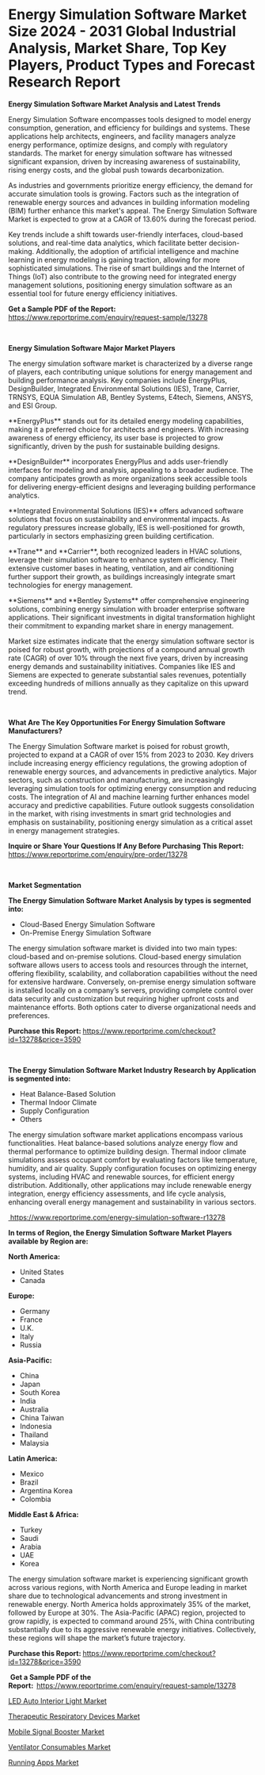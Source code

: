 <p><h1>Energy Simulation Software Market Size 2024 - 2031 Global Industrial Analysis, Market Share, Top Key Players, Product Types and Forecast Research Report</h1></p><p><strong>Energy Simulation Software Market Analysis and Latest Trends</strong></p>
<p><p>Energy Simulation Software encompasses tools designed to model energy consumption, generation, and efficiency for buildings and systems. These applications help architects, engineers, and facility managers analyze energy performance, optimize designs, and comply with regulatory standards. The market for energy simulation software has witnessed significant expansion, driven by increasing awareness of sustainability, rising energy costs, and the global push towards decarbonization. </p><p>As industries and governments prioritize energy efficiency, the demand for accurate simulation tools is growing. Factors such as the integration of renewable energy sources and advances in building information modeling (BIM) further enhance this market's appeal. The Energy Simulation Software Market is expected to grow at a CAGR of 13.60% during the forecast period. </p><p>Key trends include a shift towards user-friendly interfaces, cloud-based solutions, and real-time data analytics, which facilitate better decision-making. Additionally, the adoption of artificial intelligence and machine learning in energy modeling is gaining traction, allowing for more sophisticated simulations. The rise of smart buildings and the Internet of Things (IoT) also contribute to the growing need for integrated energy management solutions, positioning energy simulation software as an essential tool for future energy efficiency initiatives.</p></p>
<p><strong>Get a Sample PDF of the Report:&nbsp;</strong> <a href="https://www.reportprime.com/enquiry/request-sample/13278?utm_campaign=4&utm_medium=2&utm_source=Github&utm_content=ia&utm_term=29112024&utm_id=energy-simulation-software">https://www.reportprime.com/enquiry/request-sample/13278</a></p>
<p>&nbsp;</p>
<p><strong>Energy Simulation Software Major Market Players</strong></p>
<p><p>The energy simulation software market is characterized by a diverse range of players, each contributing unique solutions for energy management and building performance analysis. Key companies include EnergyPlus, DesignBuilder, Integrated Environmental Solutions (IES), Trane, Carrier, TRNSYS, EQUA Simulation AB, Bentley Systems, E4tech, Siemens, ANSYS, and ESI Group.</p><p>**EnergyPlus** stands out for its detailed energy modeling capabilities, making it a preferred choice for architects and engineers. With increasing awareness of energy efficiency, its user base is projected to grow significantly, driven by the push for sustainable building designs.</p><p>**DesignBuilder** incorporates EnergyPlus and adds user-friendly interfaces for modeling and analysis, appealing to a broader audience. The company anticipates growth as more organizations seek accessible tools for delivering energy-efficient designs and leveraging building performance analytics.</p><p>**Integrated Environmental Solutions (IES)** offers advanced software solutions that focus on sustainability and environmental impacts. As regulatory pressures increase globally, IES is well-positioned for growth, particularly in sectors emphasizing green building certification.</p><p>**Trane** and **Carrier**, both recognized leaders in HVAC solutions, leverage their simulation software to enhance system efficiency. Their extensive customer bases in heating, ventilation, and air conditioning further support their growth, as buildings increasingly integrate smart technologies for energy management.</p><p>**Siemens** and **Bentley Systems** offer comprehensive engineering solutions, combining energy simulation with broader enterprise software applications. Their significant investments in digital transformation highlight their commitment to expanding market share in energy management.</p><p>Market size estimates indicate that the energy simulation software sector is poised for robust growth, with projections of a compound annual growth rate (CAGR) of over 10% through the next five years, driven by increasing energy demands and sustainability initiatives. Companies like IES and Siemens are expected to generate substantial sales revenues, potentially exceeding hundreds of millions annually as they capitalize on this upward trend.</p></p>
<p>&nbsp;</p>
<p><strong>What Are The Key Opportunities For Energy Simulation Software Manufacturers?</strong></p>
<p><p>The Energy Simulation Software market is poised for robust growth, projected to expand at a CAGR of over 15% from 2023 to 2030. Key drivers include increasing energy efficiency regulations, the growing adoption of renewable energy sources, and advancements in predictive analytics. Major sectors, such as construction and manufacturing, are increasingly leveraging simulation tools for optimizing energy consumption and reducing costs. The integration of AI and machine learning further enhances model accuracy and predictive capabilities. Future outlook suggests consolidation in the market, with rising investments in smart grid technologies and emphasis on sustainability, positioning energy simulation as a critical asset in energy management strategies.</p></p>
<p><strong>Inquire or Share Your Questions If Any Before Purchasing This Report:</strong> <a href="https://www.reportprime.com/enquiry/pre-order/13278?utm_campaign=4&utm_medium=2&utm_source=Github&utm_content=ia&utm_term=29112024&utm_id=energy-simulation-software">https://www.reportprime.com/enquiry/pre-order/13278</a></p>
<p>&nbsp;</p>
<p><strong>Market Segmentation</strong></p>
<p><strong>The Energy Simulation Software Market Analysis by types is segmented into:</strong></p>
<p><ul><li>Cloud-Based Energy Simulation Software</li><li>On-Premise Energy Simulation Software</li></ul></p>
<p><p>The energy simulation software market is divided into two main types: cloud-based and on-premise solutions. Cloud-based energy simulation software allows users to access tools and resources through the internet, offering flexibility, scalability, and collaboration capabilities without the need for extensive hardware. Conversely, on-premise energy simulation software is installed locally on a company’s servers, providing complete control over data security and customization but requiring higher upfront costs and maintenance efforts. Both options cater to diverse organizational needs and preferences.</p></p>
<p><strong>Purchase this Report:&nbsp;</strong><a href="https://www.reportprime.com/checkout?id=13278&price=3590&utm_campaign=4&utm_medium=2&utm_source=Github&utm_content=ia&utm_term=29112024&utm_id=energy-simulation-software">https://www.reportprime.com/checkout?id=13278&price=3590</a></p>
<p>&nbsp;</p>
<p><strong>The Energy Simulation Software Market Industry Research by Application is segmented into:</strong></p>
<p><ul><li>Heat Balance-Based Solution</li><li>Thermal Indoor Climate</li><li>Supply Configuration</li><li>Others</li></ul></p>
<p><p>The energy simulation software market applications encompass various functionalities. Heat balance-based solutions analyze energy flow and thermal performance to optimize building design. Thermal indoor climate simulations assess occupant comfort by evaluating factors like temperature, humidity, and air quality. Supply configuration focuses on optimizing energy systems, including HVAC and renewable sources, for efficient energy distribution. Additionally, other applications may include renewable energy integration, energy efficiency assessments, and life cycle analysis, enhancing overall energy management and sustainability in various sectors.</p></p>
<p><a href="https://www.reportprime.com/energy-simulation-software-r13278?utm_campaign=4&utm_medium=2&utm_source=Github&utm_content=ia&utm_term=29112024&utm_id=energy-simulation-software">&nbsp;https://www.reportprime.com/energy-simulation-software-r13278</a></p>
<p><strong>In terms of Region, the Energy Simulation Software Market Players available by Region are:</strong></p>
<p>
    <p> <strong> North America: </strong>
        <ul>
            <li>United States</li>
            <li>Canada</li>
        </ul>
        </p> 
    <p> <strong> Europe: </strong>
        <ul>
            <li>Germany</li>
            <li>France</li>
            <li>U.K.</li>
            <li>Italy</li>
            <li>Russia</li>
        </ul>
        </p> 
    <p> <strong> Asia-Pacific: </strong>
        <ul>
            <li>China</li>
            <li>Japan</li>
            <li>South Korea</li>
            <li>India</li>
            <li>Australia</li>
            <li>China Taiwan</li>
            <li>Indonesia</li>
            <li>Thailand</li>
            <li>Malaysia</li>
        </ul>
        </p> 
    <p> <strong> Latin America: </strong>
        <ul>
            <li>Mexico</li>
            <li>Brazil</li>
            <li>Argentina Korea</li>
            <li>Colombia</li>
        </ul>
        </p> 
    <p> <strong> Middle East & Africa: </strong>
        <ul>
            <li>Turkey</li>
            <li>Saudi</li>
            <li>Arabia</li>
            <li>UAE</li>
            <li>Korea</li>
        </ul>
    </p>
    </p>
<p><p>The energy simulation software market is experiencing significant growth across various regions, with North America and Europe leading in market share due to technological advancements and strong investment in renewable energy. North America holds approximately 35% of the market, followed by Europe at 30%. The Asia-Pacific (APAC) region, projected to grow rapidly, is expected to command around 25%, with China contributing substantially due to its aggressive renewable energy initiatives. Collectively, these regions will shape the market’s future trajectory.</p></p>
<p><strong>Purchase this Report: </strong><a href="https://www.reportprime.com/checkout?id=13278&price=3590&utm_campaign=4&utm_medium=2&utm_source=Github&utm_content=ia&utm_term=29112024&utm_id=energy-simulation-software">https://www.reportprime.com/checkout?id=13278&price=3590</a></p>
<p>&nbsp;<strong>Get a Sample PDF of the Report:&nbsp;&nbsp;</strong><a href="https://www.reportprime.com/enquiry/request-sample/13278?utm_campaign=4&utm_medium=2&utm_source=Github&utm_content=ia&utm_term=29112024&utm_id=energy-simulation-software">https://www.reportprime.com/enquiry/request-sample/13278</a></p>
<p><strong></strong></p>
<p><p><a href="https://issuu.com/reportprime-2/docs/led-auto-interior-light-market-size-2030.pptx?utm_campaign=4&utm_medium=2&utm_source=Github&utm_content=ia&utm_term=29112024&utm_id=energy-simulation-software">LED Auto Interior Light Market</a></p><p><a href="https://github.com/NarcisoFerry/Market-Research-Report-List-1/blob/main/therapeutic-respiratory-devices-market.md?utm_campaign=4&utm_medium=2&utm_source=Github&utm_content=ia&utm_term=29112024&utm_id=energy-simulation-software">Therapeutic Respiratory Devices Market</a></p><p><a href="https://www.linkedin.com/pulse/decoding-mobile-signal-booster-industry-dynamics-strategic-imperatives-lrckc?utm_campaign=4&utm_medium=2&utm_source=Github&utm_content=ia&utm_term=29112024&utm_id=energy-simulation-software">Mobile Signal Booster Market</a></p><p><a href="https://github.com/FosterFahey91/Market-Research-Report-List-1/blob/main/ventilator-consumables-market.md?utm_campaign=4&utm_medium=2&utm_source=Github&utm_content=ia&utm_term=29112024&utm_id=energy-simulation-software">Ventilator Consumables Market</a></p><p><a href="https://www.linkedin.com/pulse/running-apps-report-industry-analysis-growth-projections-from-2outc?utm_campaign=4&utm_medium=2&utm_source=Github&utm_content=ia&utm_term=29112024&utm_id=energy-simulation-software">Running Apps Market</a></p></p>